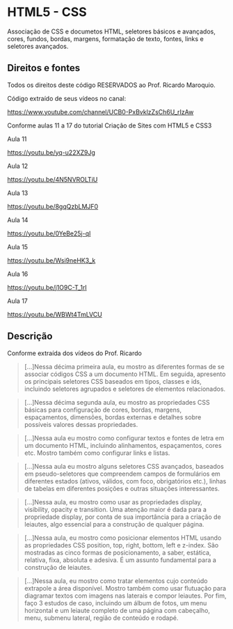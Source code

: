 # HTML5 - CSS
Associação de CSS e documetos HTML, seletores básicos e avançados, cores, fundos, bordas, margens, formatação de texto, fontes, links e seletores avançados.

## Direitos e fontes

Todos os direitos deste código RESERVADOS ao Prof. Ricardo Maroquio.

Código extraído de seus vídeos no canal:

https://www.youtube.com/channel/UCB0-PxBvklzZsCh6U_rIzAw

Conforme aulas 11 a 17 do tutorial Criação de Sites com HTML5 e CSS3

Aula 11

https://youtu.be/yq-u22XZ9Jg

Aula 12

https://youtu.be/4N5NVROLTiU

Aula 13

https://youtu.be/8gqQzbLMJF0

Aula 14

https://youtu.be/0YeBe25j-qI

Aula 15

https://youtu.be/Wsi9neHK3_k

Aula 16

https://youtu.be/j1O9C-T_1rI

Aula 17

https://youtu.be/WBWt4TmLVCU


## Descrição
Conforme extraída dos vídeos do Prof. Ricardo

>[...]Nessa décima primeira aula, eu mostro as diferentes formas de se associar códigos CSS a um documento HTML. Em seguida, apresento os principais seletores CSS baseados em tipos, classes e ids, incluindo seletores agrupados e seletores de elementos relacionados.

>[...]Nessa décima segunda aula, eu mostro as propriedades CSS básicas para configuração de cores, bordas, margens, espaçamentos, dimensões, bordas externas e detalhes sobre possíveis valores dessas propriedades.

>[...]Nessa aula eu mostro como configurar textos e fontes de letra em um documento HTML, incluindo alinhamentos, espaçamentos, cores etc. Mostro também como configurar links e listas.

>[...]Nessa aula eu mostro alguns seletores CSS avançados, baseados em pseudo-seletores que compreendem campos de formulários em diferentes estados (ativos, válidos, com foco, obrigatórios etc.), linhas de tabelas em diferentes posições e outras situações interessantes.

>[...]Nessa aula, eu mostro como usar as propriedades display, visibility, opacity e transition. Uma atenção maior é dada para a propriedade display, por conta de sua importância para a criação de leiautes, algo essencial para a construção de qualquer página.

>[...]Nessa aula, eu mostro como posicionar elementos HTML usando as propriedades CSS position, top, right, bottom, left e z-index. São mostradas as cinco formas de posicionamento, a saber, estática, relativa, fixa, absoluta e adesiva. É um assunto fundamental para a construção de leiautes. 

>[...]Nessa aula, eu mostro como tratar elementos cujo conteúdo extrapole a área disponível. Mostro também como usar flutuação para diagramar textos com imagens nas laterais e compor leiautes. Por fim, faço 3 estudos de caso, incluindo um álbum de fotos, um menu horizontal e um leiaute completo de uma página com cabeçalho, menu, submenu lateral, região de conteúdo e rodapé. 
